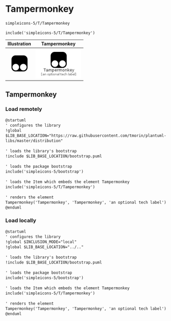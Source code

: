 # Tampermonkey


```text
simpleicons-5/T/Tampermonkey
```

```text
include('simpleicons-5/T/Tampermonkey')
```



| Illustration | Tampermonkey |
| :---: | :---: |
| ![illustration for Illustration](../../simpleicons-5/T/Tampermonkey.png) | ![illustration for Tampermonkey](../../simpleicons-5/T/Tampermonkey.Local.png) |




## Tampermonkey

### Load remotely
```plantuml
@startuml
' configures the library
!global $LIB_BASE_LOCATION="https://raw.githubusercontent.com/tmorin/plantuml-libs/master/distribution"

' loads the library's bootstrap
!include $LIB_BASE_LOCATION/bootstrap.puml

' loads the package bootstrap
include('simpleicons-5/bootstrap')

' loads the Item which embeds the element Tampermonkey
include('simpleicons-5/T/Tampermonkey')

' renders the element
Tampermonkey('Tampermonkey', 'Tampermonkey', 'an optional tech label')
@enduml
```

### Load locally
```plantuml
@startuml
' configures the library
!global $INCLUSION_MODE="local"
!global $LIB_BASE_LOCATION="../.."

' loads the library's bootstrap
!include $LIB_BASE_LOCATION/bootstrap.puml

' loads the package bootstrap
include('simpleicons-5/bootstrap')

' loads the Item which embeds the element Tampermonkey
include('simpleicons-5/T/Tampermonkey')

' renders the element
Tampermonkey('Tampermonkey', 'Tampermonkey', 'an optional tech label')
@enduml
```

